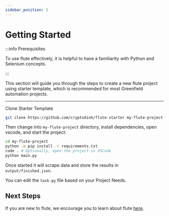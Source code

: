 ```yaml
---
sidebar_position: 2
---
```


# Getting Started

:::info Prerequisites

To use flute effectively, it is helpful to have a familiarity with Python and Selenium concepts.

:::

This section will guide you through the steps to create a new flute project using starter template, which is recommended for most Greenfield automation projects.

---

Clone Starter Template

```bash
git clone https://github.com/cryptodinh/flute-starter my-flute-project
```

Then change into `my-flute-project` directory, install dependencies, open vscode, and start the project:

```bash
cd my-flute-project
python -m pip install -r requirements.txt
code . # Optionally, open the project in VSCode
python main.py
```

<!-- Once started it will scrape google search for "flute web scraping framework" keyword and store the results in `output/finished.json` -->
Once started it will scrape data and store the results in `output/finished.json`. 
<!-- ![Result](./img/google-scraping.png) -->

You can edit the `task.py` file based on your Project Needs. 

## Next Steps

If you are new to flute, we encourage you to learn about flute [here](sign-up-tutorial.md).